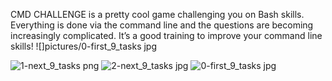 CMD CHALLENGE is a pretty cool game challenging you on Bash skills. Everything is done via the command line and the questions are becoming increasingly complicated. It’s a good training to improve your command line skills!
![]pictures/0-first_9_tasks jpg

![1-next_9_tasks png](https://user-images.githubusercontent.com/96873564/233416593-b0ec30bc-7de0-4dde-b344-37499731fec7.JPG)
![2-next_9_tasks jpg](https://user-images.githubusercontent.com/96873564/233418208-0f792140-d53c-430b-8f8c-ea8a7ccd6c34.JPG)
![0-first_9_tasks jpg](https://user-images.githubusercontent.com/96873564/233418489-8a230b22-6cf7-4dde-a064-1a27cd971f13.JPG)
